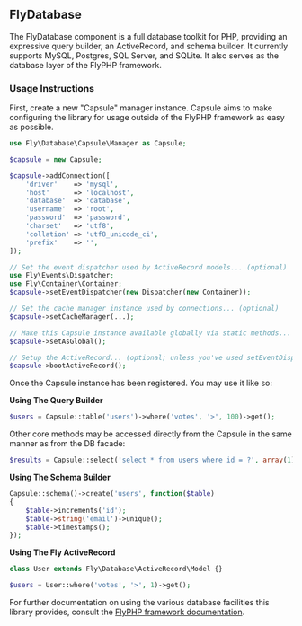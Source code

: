 ## FlyDatabase

The FlyDatabase component is a full database toolkit for PHP, providing an expressive query builder, an ActiveRecord, and schema builder. It currently supports MySQL, Postgres, SQL Server, and SQLite. It also serves as the database layer of the FlyPHP framework.

### Usage Instructions

First, create a new "Capsule" manager instance. Capsule aims to make configuring the library for usage outside of the FlyPHP framework as easy as possible.

```PHP
use Fly\Database\Capsule\Manager as Capsule;

$capsule = new Capsule;

$capsule->addConnection([
	'driver'    => 'mysql',
	'host'      => 'localhost',
	'database'  => 'database',
	'username'  => 'root',
	'password'  => 'password',
	'charset'   => 'utf8',
	'collation' => 'utf8_unicode_ci',
	'prefix'    => '',
]);

// Set the event dispatcher used by ActiveRecord models... (optional)
use Fly\Events\Dispatcher;
use Fly\Container\Container;
$capsule->setEventDispatcher(new Dispatcher(new Container));

// Set the cache manager instance used by connections... (optional)
$capsule->setCacheManager(...);

// Make this Capsule instance available globally via static methods... (optional)
$capsule->setAsGlobal();

// Setup the ActiveRecord... (optional; unless you've used setEventDispatcher())
$capsule->bootActiveRecord();
```

Once the Capsule instance has been registered. You may use it like so:

**Using The Query Builder**

```PHP
$users = Capsule::table('users')->where('votes', '>', 100)->get();
```
Other core methods may be accessed directly from the Capsule in the same manner as from the DB facade:
```PHP
$results = Capsule::select('select * from users where id = ?', array(1));
```

**Using The Schema Builder**

```PHP
Capsule::schema()->create('users', function($table)
{
	$table->increments('id');
	$table->string('email')->unique();
	$table->timestamps();
});
```

**Using The Fly ActiveRecord**

```PHP
class User extends Fly\Database\ActiveRecord\Model {}

$users = User::where('votes', '>', 1)->get();
```

For further documentation on using the various database facilities this library provides, consult the [FlyPHP framework documentation](http://flyphp.org/docs).
